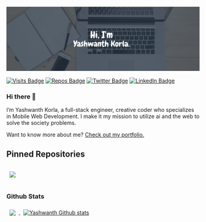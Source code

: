 [![Hi I'm Yashwanth Korla](./Images/banner.png)](https://yashwanthkorla.com)


[![Visits Badge](https://badges.pufler.dev/visits/yashwanthkorla/yashwanthkorla)](https://yashwanthkorla.com)
[![Repos Badge](https://badges.pufler.dev/repos/yashwanthkorla)](https://github.com/yashwanthkorla?tab=repositories)
[![Twitter Badge](https://img.shields.io/badge/Twitter-Profile-informational?style=flat&logo=twitter&logoColor=white&color=1CA2F1)](https://twitter.com/korlayashwanth)
[![LinkedIn Badge](https://img.shields.io/badge/LinkedIn-Profile-informational?style=flat&logo=linkedin&logoColor=white&color=0D76A8)](https://in.linkedin.com/in/korlayashwanth)

### Hi there 👋

I’m Yashwanth Korla, a full-stack engineer, creative coder who specializes in Mobile Web Development. I make it my mission to utilize ai and the web to solve the society problems.

Want to know more about me? [Check out my portfolio.](https://yashwanthkorla.com)


## Pinned Repositories

<a href="https://github.com/braydoncoyer/tailwindcss-v2-dark-mode-template">
  <img align="center" style="margin:1rem 0.5rem" src="https://github-readme-stats.vercel.app/api/pin/?username=yashwanthkorla&repo=KYNews&title_color=ffffff&text_color=c9cacc&icon_color=4AB197&bg_color=1A2B34" />
</a>

### Github Stats

<a href="https://github.com/yashwanthkorla">
  <img align="center" style="margin:0.5rem" src="https://github-readme-stats.vercel.app/api/top-langs/?username=yashwanthkorla&hide=html,css&title_color=ffffff&text_color=c9cacc&icon_color=4AB197&bg_color=1A2B34" />
</a>

<a href="https://github.com/braydoncoyer">
  <img align="center" style="margin:0.5rem" src="https://github-readme-stats.vercel.app/api?username=yashwanthkorla&show_icons=true&line_height=27&count_private=true&title_color=ffffff&text_color=c9cacc&icon_color=4AB097&bg_color=1A2B34" alt="Yashwanth Github stats" />
</a>

<!-- Here are some ideas to get you started:

- 🔭 I’m currently working on ...
- 🌱 I’m currently learning ...
- 👯 I’m looking to collaborate on ...
- 🤔 I’m looking for help with ...
- 💬 Ask me about ...
- 📫 How to reach me: ...
- 😄 Pronouns: ...
- ⚡ Fun fact: ... -->

